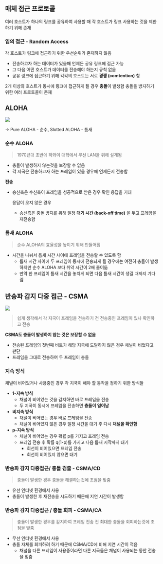 ## 매체 접근 프로토콜

여러 호스트가 하나의 링크를 공유하여 사용할 때 각 호스트가 링크 사용하는 것을 제한하기 위해 존재

### 임의 접근 - Random Access

각 호스트가 링크에 접근하기 위한 우선순위가 존재하지 않음

- 전송하고자 하는 데이터가 있을때 언제든 공유 링크에 접근 가능
- 그 다음 어떤 호스트가 데이터를 전송해야 하는지 규칙 없음
- 공유 링크에 접근하기 위해 각각의 호스트는 서로 **경쟁 (comtention)** 함

2개 이상의 호스트가 동시에 링크에 접근하게 될 경우 **충돌**이 발생함
충돌을 방지하기 위한 여러 프로토콜이 존재

## ALOHA

<img src = "https://t1.daumcdn.net/cfile/tistory/241A7D475431068E15"/>

-> Pure ALOHA - 순수, Slotted ALOHA - 틈새

### 순수 ALOHA

> 1970년대 초반에 하와이 대학에서 무선 LAN을 위해 설계됨

- 충돌이 발생하지 않는것을 보장할 수 없음
- 각 지국은 전송하고자 하는 프레임이 있을 경우에 언제든지 전송함

**전송**

- 송신측은 수신측이 프레임을 성공적으로 받은 경우 확인 응답을 기대

  응답이 오지 않은 경우

  - 송신측은 충돌 방지를 위해 일정 **대기 시간 (back-off time)** 을 두고 프레임을 재전송함

### 틈새 ALOHA

> 순수 ALOHA의 효율성을 높이기 위해 만들어짐

- 시간을 나눠서 틈새 시간 사이에 프레임을 전송할 수 있도록 함
  - 틈새 시간 사이에 두 프레임이 동시에 전송되게 될 경우에는 여전히 충돌이 발생하지만
    순수 ALOHA 보다 취약 시간이 2배 줄어듦
  - 만약 한 프레임이 틈새 시간을 놓치게 되면 다음 틈새 시간이 생길 때까지 기다림

## 반송파 감지 다중 접근 - CSMA

<img src = "https://terms.tta.or.kr/webcont/images_old/terms/cs-ma-cd.jpg"/>

> 쉽게 생각해서 각 지국이 프레임을 전송하기 전 전송중인 프레임이 있나 확인하고 전송

**CSMA도 충돌이 발생하지 않는 것은 보장할 수 없음**

- 전송된 프레임의 첫번째 비트가 해당 지국에 도달하지 않은 경우 채널이 비었다고 판단
- 프레임을 그대로 전송하여 두 프레임이 충돌

### 지속 방식

채널이 비어있거나 사용중인 경우 각 지국이 해야 할 동작을 정하기 위한 방식들

- **1-지속 방식**
  - 채널이 비어있는 것을 감지하면 바로 프레임을 전송
  - 두 지국이 동시에 프레임을 전송하면 **충돌이 일어남**
- **비지속 방식**
  - 채널이 비어있는 경우 바로 프레임을 전송
  - 채널이 비어있지 않은 경우 일정 시간을 대기 후 다시 **채널을 확인함**
- **p-지속 방식**
  - 채널이 비어있는 경우 확률 p를 가지고 프레임 전송
  - 프레임 전송 후 확률 q(1-p)를 가지고 다음 틈새 시작까지 대기
    - 회선이 비어있으면 프레임 전송
    - 회선이 비어있지 않으면 대기

### 반송파 감지 다중접근/ 충돌 검출 - CSMA/CD

> 충돌이 발생한 경우 충돌을 해결하는것에 초점을 맞춤

- 유선 인터넷 환경에서 사용
- 충돌이 발생한 후 재전송을 시도하기 때문에 지연 시간이 발생함

### 반송파 감지 다중접근 / 충돌 회피 - CSMA/CA

> 충돌이 발생한 경우를 감지하여 프레임 전송 전 최대한 충돌을 회피하는것에 초점을 맞춤

- 무선 인터넷 환경에서 사용
- 충돌 자체를 회피하려 하기 때문에 CSMA/CD에 비해 지연 시간이 적음
  - 채널을 다른 프레임이 사용중이라면 다른 지국들은 채널이 사용되는 동안 전송을 멈춤